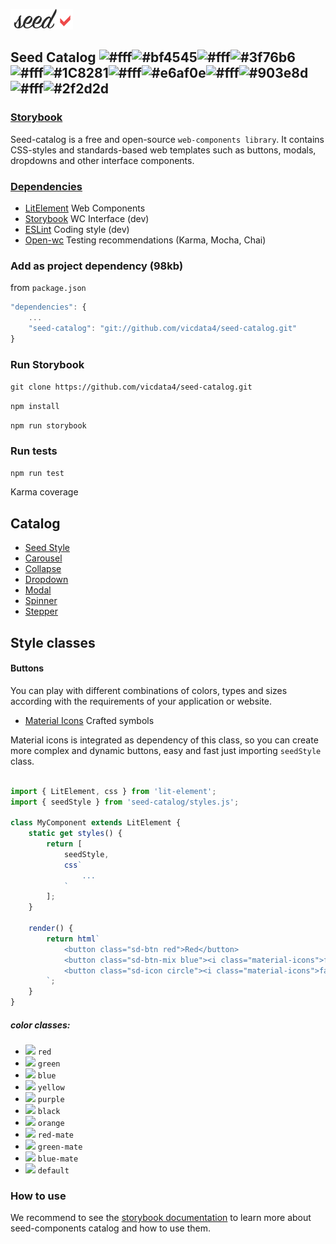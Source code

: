 ![](logo.png?v=4&s=100)

## Seed Catalog ![#fff](https://placehold.it/15/fff/000000?text=+)![#bf4545](https://placehold.it/15/bf4545/000000?text=+)![#fff](https://placehold.it/15/fff/000000?text=+)![#3f76b6](https://placehold.it/15/3f76b6/000000?text=+)![#fff](https://placehold.it/15/fff/000000?text=+)![#1C8281](https://placehold.it/15/1C8281/000000?text=+)![#fff](https://placehold.it/15/fff/000000?text=+)![#e6af0e](https://placehold.it/15/e6af0e/000000?text=+)![#fff](https://placehold.it/15/fff/000000?text=+)![#903e8d](https://placehold.it/15/903e8d/000000?text=+)![#fff](https://placehold.it/15/fff/000000?text=+)![#2f2d2d](https://placehold.it/15/2f2d2d/000000?text=+)

### [Storybook](https://seed-catalog.com)

Seed-catalog is a free and open-source `web-components library`. It contains CSS-styles and standards-based web templates such as buttons, modals, dropdowns and other interface components.

### [Dependencies](package.json)

- [LitElement](https://lit-element.polymer-project.org) Web Components
- [Storybook](https://storybook.js.org) WC Interface (dev)
- [ESLint](https://eslint.org) Coding style (dev)
- [Open-wc](https://open-wc.org/) Testing recommendations (Karma, Mocha, Chai)


###  Add as project dependency (98kb)

from `package.json`

```js
"dependencies": {
    ...
    "seed-catalog": "git://github.com/vicdata4/seed-catalog.git"
}
```

### Run Storybook

`git clone https://github.com/vicdata4/seed-catalog.git`

`npm install`

`npm run storybook`

### Run tests

`npm run test`

Karma coverage

## Catalog

- [Seed Style](https://seed-catalog.web.app/?path=/story/seed-catalog--buttons)
- [Carousel](https://seed-catalog.web.app/?path=/story/seed-catalog--carousel)
- [Collapse](https://seed-catalog.web.app/?path=/story/seed-catalog--collapse)
- [Dropdown](https://seed-catalog.web.app/?path=/story/seed-catalog--dropdown)
- [Modal](https://seed-catalog.web.app/?path=/story/seed-catalog--modal)
- [Spinner](https://seed-catalog.web.app/?path=/story/seed-catalog--spinner)
- [Stepper](https://seed-catalog.web.app/?path=/story/seed-catalog--stepper)

## Style classes

#### Buttons

You can play with different combinations of colors, types and sizes according with the requirements of your application or website.

- [Material Icons](https://material.io/resources/icons) Crafted symbols

Material icons is integrated as dependency of this class, so you can create more complex and dynamic buttons, easy and fast just importing `seedStyle` class.

```js

import { LitElement, css } from 'lit-element';
import { seedStyle } from 'seed-catalog/styles.js';

class MyComponent extends LitElement {
    static get styles() {
        return [
            seedStyle,
            css`
                ...
            `
        ];
    }

    render() {
        return html`
            <button class="sd-btn red">Red</button>
            <button class="sd-btn-mix blue"><i class="material-icons">folder</i>Folder</button>
            <button class="sd-icon circle"><i class="material-icons">face</i></button>
        `;
    }
}
```

##### color classes:
- ![](https://placehold.it/15/de3d4c/000000?text=+) `red`
- ![](https://placehold.it/15/22ac41/000000?text=+) `green`
- ![](https://placehold.it/15/2dabb4/000000?text=+) `blue`
- ![](https://placehold.it/15/e6af0e/000000?text=+) `yellow`
- ![](https://placehold.it/15/903e8d/000000?text=+) `purple`
- ![](https://placehold.it/15/2f2d2d/000000?text=+) `black`
- ![](https://placehold.it/15/d58309/000000?text=+) `orange`
- ![](https://placehold.it/15/bf4545/000000?text=+) `red-mate`
- ![](https://placehold.it/15/1C8281/000000?text=+) `green-mate`
- ![](https://placehold.it/15/3f76b6/000000?text=+) `blue-mate`
- ![](https://placehold.it/15/fff/000000?text=+) `default`

### How to use

We recommend to see the [storybook documentation](https://seed-catalog.web.app) to learn more about seed-components catalog and how to use them.